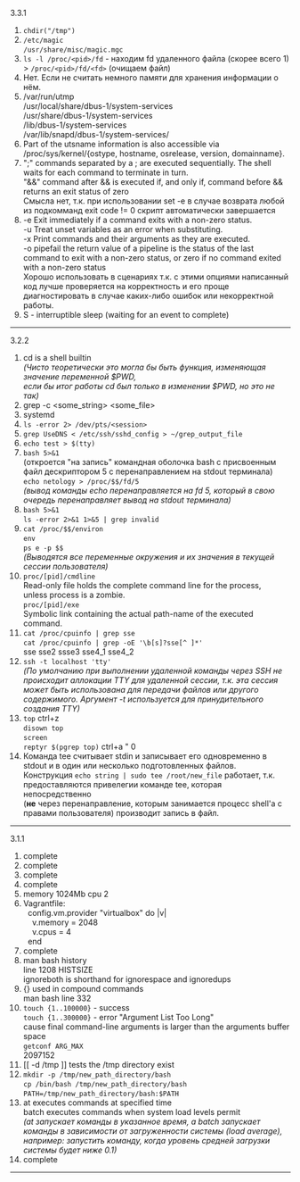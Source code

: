 3.3.1  

1. `chdir("/tmp")`  
2. `/etc/magic`  
`/usr/share/misc/magic.mgc`  
3. `ls -l /proc/<pid>/fd` - находим fd удаленного файла (скорее всего 1)  
\> `/proc/<pid>/fd/<fd>` (очищаем файл)  
4. Нет. Если не считать немного памяти для хранения информации о нём.  
5. /var/run/utmp  
/usr/local/share/dbus-1/system-services  
/usr/share/dbus-1/system-services  
/lib/dbus-1/system-services  
/var/lib/snapd/dbus-1/system-services/  
6. Part of the utsname information is also accessible via /proc/sys/kernel/{ostype, hostname, osrelease, version, domainname}.  
7. ";" commands separated by a ; are executed sequentially. The shell waits for each command to terminate in turn.  
"&&" command after && is executed if, and only if, command before && returns an exit status of zero  
Смысла нет, т.к. при использовании set -e в случае возврата любой из подкомманд exit code != 0 скрипт автоматически завершается  
8. -e  Exit immediately if a command exits with a non-zero status.  
-u  Treat unset variables as an error when substituting.  
-x  Print commands and their arguments as they are executed.  
-o pipefail     the return value of a pipeline is the status of the last command to exit with a non-zero status, or zero if no command exited with a non-zero status  
Хорошо использовать в сценариях т.к. с этими опциями написанный код лучше проверяется на корректность и его проще диагностировать в случае каких-либо ошибок или некорректной работы.  
9. S - interruptible sleep (waiting for an event to complete)  

---------------------------------------------------------------------------------------------------
3.2.2  

1. cd is a shell builtin  
*(Чисто теоретически это могла бы быть функция, изменяющая значение переменной $PWD,   
если бы итог работы cd был только в изменении $PWD, но это не так)*
2. grep -c <some_string> <some_file>
3. systemd
4. `ls -error 2> /dev/pts/<session>`
5. `grep UseDNS < /etc/ssh/sshd_config > ~/grep_output_file`
6. `echo test > $(tty)`
7. `bash 5>&1`  
(откроется "на запись" командная оболочка bash с присвоенным файл дескриптором 5 с перенаправлением на stdout терминала)  
`echo netology > /proc/$$/fd/5`  
*(вывод команды echo перенаправляется на fd 5, который в свою очередь перенаправляет вывод на stdout терминала)*
8. `bash 5>&1`  
`ls -error 2>&1 1>&5 | grep invalid`
9. `cat /proc/$$/environ`  
`env`  
`ps e -p $$`  
*(Выводятся все переменные окружения и их значения в текущей сессии пользователя)*
10. `proc/[pid]/cmdline`  
Read-only file holds the complete command line for the process,   
unless process is a zombie.  
`proc/[pid]/exe`  
Symbolic link containing the actual path-name of the executed command.  
11. `cat /proc/cpuinfo | grep sse`  
`cat /proc/cpuinfo | grep -oE '\b[s]?sse[^ ]*'`  
sse sse2 ssse3 sse4_1 sse4_2  
12. `ssh -t localhost 'tty'`  
*(По умолчанию при выполнении удаленной команды через SSH не происходит аллокации TTY для удаленной сессии,
т.к. эта сессия может быть использована для передачи файлов или другого содержимого. Аргумент -t используется для принудительного создания TTY)*
13. `top` ctrl+z  
`disown top`  
`screen`  
`reptyr $(pgrep top)` ctrl+a " 0  
14. Команда tee считывает stdin и записывает его одновременно в stdout и в один или несколько подготовленных файлов.  
Конструкция `echo string | sudo tee /root/new_file` работает, т.к. предоставляются привелегии команде tee, которая непосредственно  
(**не** через перенаправление, которым занимается процесс shell'а с правами пользователя) производит запись в файл.

-----------------------------------------------------------------------------------------------
3.1.1  

1. complete
2. complete
3. complete
4. complete
5. memory 1024Mb cpu 2
6. Vagrantfile:  
&nbsp;&nbsp;config.vm.provider "virtualbox" do |v|  
&nbsp;&nbsp;&nbsp;&nbsp;v.memory = 2048  
&nbsp;&nbsp;&nbsp;&nbsp;v.cpus = 4  
&nbsp;&nbsp;end  
7. complete
8. man bash history  
line 1208 HISTSIZE  
ignoreboth is shorthand for ignorespace and ignoredups  
9. {} used in compound commands  
man bash line 332
10. `touch {1..100000}` - success  
`touch {1..300000}` - error "Argument List Too Long"  
cause final command-line arguments is larger than the arguments buffer space  
`getconf ARG_MAX`  
2097152  
11. [[ -d /tmp ]] tests the /tmp directory exist
12. `mkdir -p /tmp/new_path_directory/bash`  
`cp /bin/bash /tmp/new_path_directory/bash`  
`PATH=/tmp/new_path_directory/bash:$PATH`  
13. at executes commands at specified time  
batch executes commands when system load levels permit  
*(at запускает команды в указанное время,
а batch запускает команды в зависимости от загруженности системы (load average),
например: запустить команду, когда уровень средней загрузки системы будет ниже 0.1)*
14. complete

----------------------------------------------------------------------
